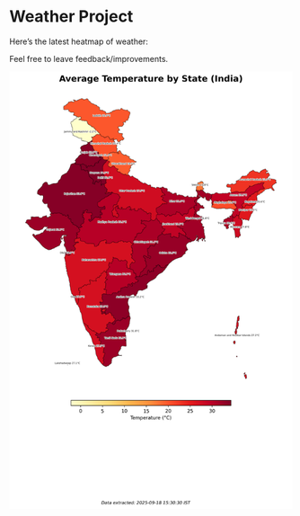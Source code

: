# Weather Project

Here’s the latest heatmap of weather:

Feel free to leave feedback/improvements.

![India Heatmap](docs/assets/india_heatmap.png?v=CBD840)
